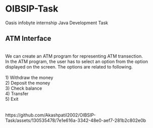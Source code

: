 # OIBSIP-Task
Oasis infobyte internship Java Development Task 


## ATM Interface
<br/>
We can create an ATM program for representing ATM transection. <br/> In the ATM program, the user has to select an option from the option <br/> displayed on the screen. The options are related to following.
<br/>
<br/>
1) Withdraw the money <br/>
2) Deposit the money <br/>
3) Check balance <br/>
4) Transfer <br/>
5) Exit
<br/>
<br/>
<br/>
https://github.com/Akashpatil2002/OIBSIP-Task/assets/130535478/7e1e616a-3342-48e0-aef7-281b2c802e0b

